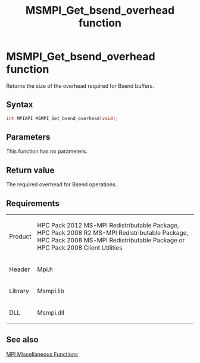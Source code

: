 ﻿---
title: MSMPI_Get_bsend_overhead function
TOCTitle: MSMPI_Get_bsend_overhead function
ms:assetid: a12d3296-e784-46b7-bc94-5ac5912566dc
ms:mtpsurl: https://msdn.microsoft.com/en-us/library/Dn520620(v=VS.85)
ms:contentKeyID: 59361091
ms.date: 03/28/2018
mtps_version: v=VS.85
f1_keywords:
- mpi/MSMPI_Get_bsend_overhead
- MSMPI_Get_bsend_overhead
dev_langs:
- C++
- C
---

# MSMPI\_Get\_bsend\_overhead function

Returns the size of the overhead required for Bsend buffers.

## Syntax

``` c++
int MPIAPI MSMPI_Get_bsend_overhead(void);
```

## Parameters

This function has no parameters.

## Return value

The required overhead for Bsend operations.

## Requirements

<table>
<colgroup>
<col  />
<col  />
</colgroup>
<tbody>
<tr class="odd">
<td><p>Product</p></td>
<td><p>HPC Pack 2012 MS-MPI Redistributable Package, HPC Pack 2008 R2 MS-MPI Redistributable Package, HPC Pack 2008 MS-MPI Redistributable Package or HPC Pack 2008 Client Utilities</p></td>
</tr>
<tr class="even">
<td><p>Header</p></td>
<td>Mpi.h</td>
</tr>
<tr class="odd">
<td><p>Library</p></td>
<td>Msmpi.lib</td>
</tr>
<tr class="even">
<td><p>DLL</p></td>
<td>Msmpi.dll</td>
</tr>
</tbody>
</table>


## See also

[MPI Miscellaneous Functions](mpi-miscellaneous-functions.md)

